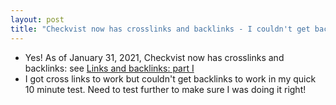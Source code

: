 ```yaml
---
layout: post
title: "Checkvist now has crosslinks and backlinks - I couldn't get backlinks to work in my quick test"
---
```

* Yes! As of January 31, 2021, Checkvist now has crosslinks and backlinks: see [Links and backlinks: part I](https://blog.checkvist.com/post/641852489152544768/links-and-backlinks-part-i#disqus_thread)
* I got cross links to work but couldn't get backlinks to work in my quick 10 minute test. Need to test further to make sure I was doing it right!

